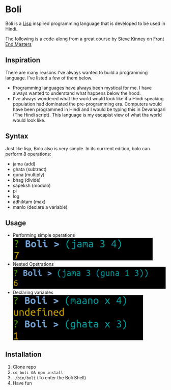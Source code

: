 # Boli

Boli is a [Lisp](<https://en.wikipedia.org/wiki/Lisp_(programming_language)>) inspired programming language that is developed to be used in Hindi.

The following is a code-along from a great course by [Steve Kinney](https://twitter.com/stevekinney?lang=en) on [Front End Masters](https://frontendmasters.com/workshops/build-your-own-programming-language/)

## Inspiration

There are many reasons I've always wanted to build a programming language. I've listed a few of them below.

- Programming languages have always been mystical for me. I have always wanted to understand what happens below the hood.
- I've always wondered what the world would look like if a Hindi speaking population had dominated the pre-programming era. Computers would have been programmed in Hindi and I would be typing this in Devanagari (The Hindi script). This language is my escapist view of what tha world would look like.

## Syntax

Just like lisp, Bolo also is very simple. In its currrent edition, bolo can perform 8 operations:

- jama (add)
- ghata (subtract)
- guna (multiply)
- bhag (divide)
- sapeksh (modulo)
- pi
- log
- adhiktam (max)
- manlo (declare a variable)

## Usage

- Performing simple operations
  ![Simple Operations](https://github.com/madhavsharma2106/boli-language/blob/master/screenshots/simple_opreration.png)
- Nested Opetrations
  ![Nested Operations](https://github.com/madhavsharma2106/boli-language/blob/master/screenshots/nested_operations.png)
- Declaring variables
  ![Declaring variables](https://github.com/madhavsharma2106/boli-language/blob/master/screenshots/delaring_variables.png)

## Installation

1. Clone repo
2. `cd boli && npm install`
3. `./bin/boli` (To enter the Boli Shell)
4. Have fun
